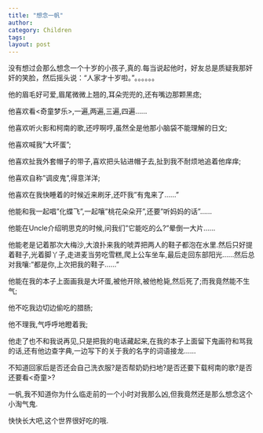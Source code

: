 ```yaml
---
title: "想念一帆"
author:
category: Children
tags: 
layout: post
---
```

没有想过会那么想念一个十岁的小孩子,真的.每当说起他时，好友总是质疑我那奸奸的笑脸，然后摇头说：“人家才十岁啦。”。。。。。。

他的眉毛好可爱,眉尾微微上翘的,耳朵兜兜的,还有嘴边那颗黑痣;

他喜欢看<奇童梦乐>,一遍,两遍,三遍,四遍……

他喜欢听火影和柯南的歌,还哼啊哼,虽然全是他那小脑袋不能理解的日文;

他喜欢喊我”大坏蛋”;

他喜欢扯我外套帽子的带子,喜欢把头钻进帽子去,扯到我不耐烦地追着他痒痒;

他喜欢自称”调皮鬼”,得意洋洋;

他喜欢在我快睡着的时候近来刷牙,还吓我”有鬼来了……”

他能和我一起唱”化蝶飞”,一起嚷”桃花朵朵开”,还要”听妈妈的话”……

他能在Uncle介绍明思克的时候,问我们”它能吃的么?”晕倒一大片……

他能老是记着那次大梅沙,大浪扑来我的唬弄把两人的鞋子都泡在水里.然后只好提着鞋子,光着脚丫子,走进麦当劳吃雪糕,爬上公车坐车,最后走回东部阳光……然后总对我嚷:”都是你,上次把我的鞋子……”

他能在我的本子上面画我是大坏蛋,被他开除,被他枪毙,然后死了;而我竟然能不生气;

他不吃我边切边偷吃的腊肠;

他不理我,气呼呼地瞪着我;

他走了也不和我说再见,只是把我的电话藏起来,在我的本子上面留下鬼画符和骂我的话,还有他边查字典,一边写下的关于我的名字的词语接龙……

不知道回家后是否还会自己洗衣服?是否帮奶奶扫地?是否还要下载柯南的歌?是否还要看<奇童>?

一帆,我不知道你为什么临走前的一个小时对我那么凶,但我竟然还是那么想念这个小淘气鬼.

快快长大吧,这个世界很好吃的哦.

